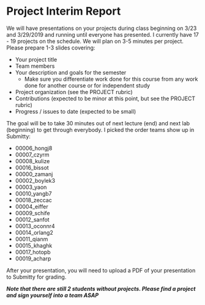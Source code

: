 # Project Interim Report

We will have presentations on your projects during class beginning on 3/23 and 3/29/2019 and running until everyone has presented. I currently have 17 - 19 projects on the schedule. We will plan on 3-5 minutes per project. Please prepare 1-3 slides covering:

* Your project title
* Team members
* Your description and goals for the semester
    * Make sure you differentiate work done for this course from any work done for another course or for independent study
* Project organization (see the PROJECT rubric)
* Contributions (expected to be minor at this point, but see the PROJECT rubric)
* Progress / issues to date (expected to be small)

The goal will be to take 30 minutes out of next lecture (end) and next lab (beginning) to get through everybody. I picked the order teams show up in Submitty:

* 00006_hongj8
* 00007_czyrm
* 00008_kulize
* 00016_bissot
* 00000_zamanj
* 00002_boylek3
* 00003_yaon
* 00010_yangb7
* 00018_zeccac
* 00004_eiffer
* 00009_schife
* 00012_sanfot
* 00013_oconnr4
* 00014_orlang2
* 00011_qianm
* 00015_khaghk
* 00017_hotopb
* 00019_acharp

After your presentation, you will need to upload a PDF of your presentation to Submitty for grading.

***Note that there are still 2 students without projects. Please find a project and sign yourself into a team ASAP***


 